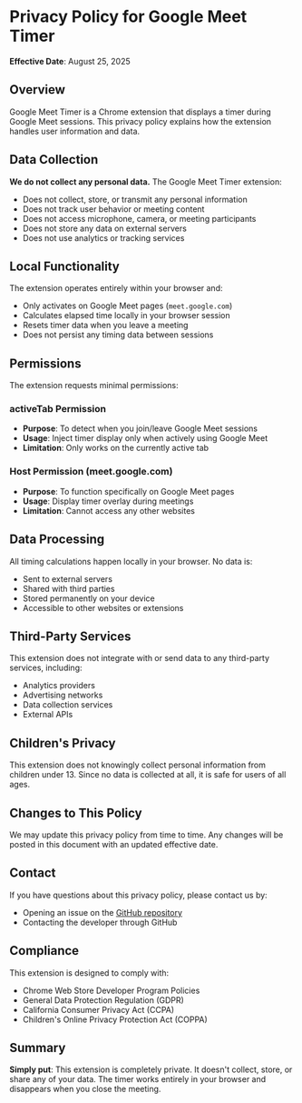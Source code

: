 # Privacy Policy for Google Meet Timer

**Effective Date**: August 25, 2025

## Overview

Google Meet Timer is a Chrome extension that displays a timer during Google Meet sessions. This privacy policy explains how the extension handles user information and data.

## Data Collection

**We do not collect any personal data.** The Google Meet Timer extension:

- Does not collect, store, or transmit any personal information
- Does not track user behavior or meeting content
- Does not access microphone, camera, or meeting participants
- Does not store any data on external servers
- Does not use analytics or tracking services

## Local Functionality

The extension operates entirely within your browser and:

- Only activates on Google Meet pages (`meet.google.com`)
- Calculates elapsed time locally in your browser session
- Resets timer data when you leave a meeting
- Does not persist any timing data between sessions

## Permissions

The extension requests minimal permissions:

### activeTab Permission
- **Purpose**: To detect when you join/leave Google Meet sessions
- **Usage**: Inject timer display only when actively using Google Meet
- **Limitation**: Only works on the currently active tab

### Host Permission (meet.google.com)
- **Purpose**: To function specifically on Google Meet pages
- **Usage**: Display timer overlay during meetings
- **Limitation**: Cannot access any other websites

## Data Processing

All timing calculations happen locally in your browser. No data is:
- Sent to external servers
- Shared with third parties
- Stored permanently on your device
- Accessible to other websites or extensions

## Third-Party Services

This extension does not integrate with or send data to any third-party services, including:
- Analytics providers
- Advertising networks
- Data collection services
- External APIs

## Children's Privacy

This extension does not knowingly collect personal information from children under 13. Since no data is collected at all, it is safe for users of all ages.

## Changes to This Policy

We may update this privacy policy from time to time. Any changes will be posted in this document with an updated effective date.

## Contact

If you have questions about this privacy policy, please contact us by:
- Opening an issue on the [GitHub repository](https://github.com/youvalv/google-meet-timer)
- Contacting the developer through GitHub

## Compliance

This extension is designed to comply with:
- Chrome Web Store Developer Program Policies
- General Data Protection Regulation (GDPR)
- California Consumer Privacy Act (CCPA)
- Children's Online Privacy Protection Act (COPPA)

## Summary

**Simply put**: This extension is completely private. It doesn't collect, store, or share any of your data. The timer works entirely in your browser and disappears when you close the meeting.